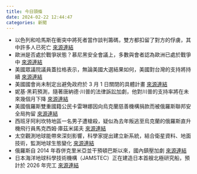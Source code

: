 ```yaml
---
title: 今日頭條
date: 2024-02-22 12:44:47
categories: 新聞            
---
```

- 以色列和哈馬斯在衝突中將死者當作談判籌碼，雙方都扣留了對方的俘虜，其中許多人已死亡 [來源連結](https://www.npr.org/2024/02/22/1230604077/israel-hamas-war-hostages-prisoners-dead)
- 歐洲是否處於戰爭狀態？慕尼黑安全會議上，多數與會者認為歐洲已處於戰爭中 [來源連結](https://www.theguardian.com/commentisfree/2024/feb/22/europe-ukrainian-victory-alexei-navalny-vladimir-putin)
- 美國眾議院議員蓋拉格表示，無論美國大選結果如何，美國對台灣的支持將持續 [來源連結](https://edition.cnn.com/2024/02/22/china/taiwan-gallagher-delegation-visit-china-intl-hnk/index.html)
- 美國國會尚未制定出避免政府於 3 月 1 日關閉的具體計畫 [來源連結](https://edition.cnn.com/2024/02/22/politics/mike-johnson-government-funding/index.html)
- 妮基·黑莉預測，隨著唐納德·川普的法律訴訟加劇，他對川普的支持率將在未來幾個月下降 [來源連結](https://edition.cnn.com/2024/02/22/politics/haley-trump-criminal-trials/index.html)
- 美國俄羅斯雙重國籍公民卡雷琳娜因向烏克蘭慈善機構捐款而被俄羅斯聯邦安全局拘留 [來源連結](https://edition.cnn.com/2024/02/21/europe/ksenia-karelina-boyfriend-interview-russia-intl/index.html)
- 西班牙阿利坎特地區一名男子遭槍殺，疑似為去年叛逃至烏克蘭的俄羅斯直升機飛行員馬克西姆·庫茲米諾夫 [來源連結](https://www.npr.org/2024/02/22/1233088565/a-man-shot-dead-in-spain-may-be-a-russian-army-defector)
- 太空觀測地球能帶來深刻影響，科學家提出建立新系統，結合衛星資料、地面技術，監測地球生態變化 [來源連結](https://www.theguardian.com/environment/2024/feb/22/taking-the-pulse-of-the-planet-how-monitoring-nature-from-space-could-keep-earth-healthy)
- 俄羅斯自 2014 年吞併克里米亞並干預頓巴斯以來，國內鎮壓加劇 [來源連結](https://www.bbc.com/news/world-europe-68359252)
- 日本海洋地球科學技術機構（JAMSTEC）正在建造日本首艘北極研究船，預計於 2026 年完工 [來源連結](https://www.japantimes.co.jp/news/2024/02/22/japan/japan-arctic-research-vessel/)



